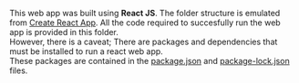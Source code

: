 This web app was built using __React JS__.
The folder structure is emulated from [Create React App](https://github.com/facebook/create-react-app).
All the code required to succesfully run the web app is provided in this folder.  
However, there is a caveat; There are packages and dependencies that must be installed to run a react web app.  
These packages are contained in the [package.json](https://github.com/ifunanyaScript/Brain-tumour-diagnosis-app/blob/main/client/package.json) and [package-lock.json](https://github.com/ifunanyaScript/Brain-tumour-diagnosis-app/blob/main/client/package-lock.json) files.
